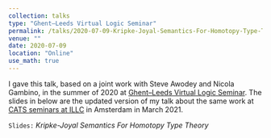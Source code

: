 ```yaml
---
collection: talks
type: "Ghent–Leeds Virtual Logic Seminar"
permalink: /talks/2020-07-09-Kripke-Joyal-Semantics-For-Homotopy-Type-Theory
venue: ""
date: 2020-07-09
location: "Online"
use_math: true
---
```




I gave this talk, based on a joint work with Steve Awodey and Nicola Gambino, in the summer of 2020 at [Ghent–Leeds Virtual Logic Seminar](http://www1.maths.leeds.ac.uk/~matpsh/virtualseminar.html). The slides in below are the updated version of my talk about the same work at [CATS seminars at ILLC](https://staff.fnwi.uva.nl/t.uemura/cats/) in Amsterdam in March 2021.  


`Slides:` _Kripke-Joyal Semantics For Homotopy Type Theory_  <a href="/files/kjshott_slides_ILLC.pdf" target="_blank"> <i class="fa fa-file-pdf-o" aria-hidden="true"></i> </a>
